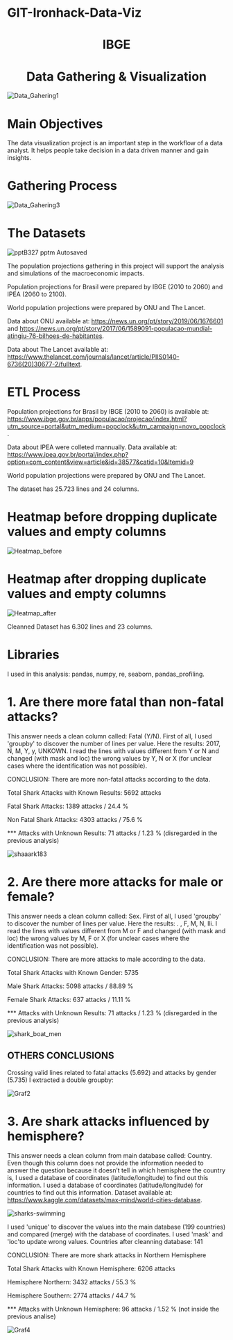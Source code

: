 # GIT-Ironhack-Data-Viz


<h1 align="center"> IBGE </h1>
<h1 align="center"> Data Gathering & Visualization </h1>



![Data_Gahering1](https://user-images.githubusercontent.com/99502330/164989944-fb18a4a0-3dfd-42b6-87bd-5bccda6e706c.jpg)



<h1 align="left"> Main Objectives </h1>

The data visualization project is an important step in the workflow of a data analyst. It helps people take decision in a data driven manner and gain insights.




<h1 align="left"> Gathering Process </h1>


![Data_Gahering3](https://user-images.githubusercontent.com/99502330/164989965-957236bd-d7b7-44ff-8dcc-6d5c4f52ce0e.jpg)

<h1 align="left"> The Datasets </h1>

![pptB327 pptm  Autosaved](https://user-images.githubusercontent.com/99502330/164989376-bad9b7db-7280-400c-adbf-c4bcf1ea0f4c.png)

The population projections gathering in this project will support the analysis and simulations of the macroeconomic impacts.

Population projections for Brasil were prepared by IBGE (2010 to 2060) and IPEA (2060 to 2100). 

World population projections were prepared by ONU and The Lancet.

Data about ONU available at: https://news.un.org/pt/story/2019/06/1676601 and https://news.un.org/pt/story/2017/06/1589091-populacao-mundial-atingiu-76-bilhoes-de-habitantes.

Data about The Lancet available at: https://www.thelancet.com/journals/lancet/article/PIIS0140-6736(20)30677-2/fulltext.


<h1 align="left"> ETL Process </h1>

Population projections for Brasil by IBGE (2010 to 2060) is available at: https://www.ibge.gov.br/apps/populacao/projecao/index.html?utm_source=portal&utm_medium=popclock&utm_campaign=novo_popclock. 


Data about IPEA were colleted mannually. Data available at: https://www.ipea.gov.br/portal/index.php?option=com_content&view=article&id=38577&catid=10&Itemid=9

World population projections were prepared by ONU and The Lancet. 






The dataset has 25.723 lines and 24 columns.

<h1 align="left"> Heatmap before dropping duplicate values and empty columns </h1>

![Heatmap_before](https://user-images.githubusercontent.com/99502330/161841837-245a2a81-1254-468b-85cd-5caeb78c776a.png)

<h1 align="left"> Heatmap after dropping duplicate values and empty columns </h1>

![Heatmap_after](https://user-images.githubusercontent.com/99502330/161843475-aaa14977-13fe-4672-b22b-6c18c98d915e.png)


Cleanned Dataset has 6.302 lines and 23 columns.

<h1 align="left"> Libraries </h1>

I used in this analysis: pandas, numpy, re, seaborn, pandas_profiling.

<h1 align="left"> 1. Are there more fatal than non-fatal attacks? </h1>

This answer needs a clean column called: Fatal (Y/N).
First of all, I used 'groupby' to discover the number of lines per value. Here the results: 2017, N, M, Y, y, UNKOWN.
I read the lines with values different from Y or N and changed (with mask and loc) the wrong values by Y, N or X (for unclear cases where the identification was not possible).

CONCLUSION: There are more non-fatal attacks according to the data.

Total Shark Attacks with Known Results: 5692 attacks

Fatal Shark Attacks: 1389 attacks / 24.4 %

Non Fatal Shark Attacks: 4303 attacks / 75.6 %

*** Attacks with Unknown Results: 71 attacks / 1.23 % (disregarded in the previous analysis)

![shaaark183](https://user-images.githubusercontent.com/99502330/161834643-751fe82d-f9d7-4b89-8836-52da63639d59.jpg)




<h1 align="left"> 2. Are there more attacks for male or female? </h1>

This answer needs a clean column called: Sex.
First of all, I used 'groupby' to discover the number of lines per value. Here the results: . , F, M, N, lli.
I read the lines with values different from M or F and changed (with mask and loc) the wrong values by M, F or X (for unclear cases where the identification was not possible).

CONCLUSION: There are more attacks to male according to the data.


Total Shark Attacks with Known Gender: 5735

Male Shark Attacks: 5098 attacks / 88.89 %

Female Shark Attacks: 637 attacks / 11.11 %

*** Attacks with Unknown Results: 71 attacks / 1.23 % (disregarded in the previous analysis)




![shark_boat_men](https://user-images.githubusercontent.com/99502330/161890970-fcc257d9-9f09-42db-b784-7946a1875867.gif)











<h2 align="left"> OTHERS CONCLUSIONS </h2>
Crossing valid lines related to fatal attacks (5.692) and attacks by gender (5.735) I extracted a double groupby:


![Graf2](https://user-images.githubusercontent.com/99502330/161976678-71fc281b-da1f-4baf-a9a8-c34394f00f42.png)


<h1 align="left"> 3. Are shark attacks influenced by hemisphere? </h1>

This answer needs a clean column from main database called: Country.
Even though this column does not provide the information needed to answer the question because it doesn’t tell in which hemisphere the country is, I used a database of coordinates (latitude/longitude) to find out this information. I used a database of coordinates (latitude/longitude) for countries to find out this information. Dataset available at: https://www.kaggle.com/datasets/max-mind/world-cities-database.

![sharks-swimming](https://user-images.githubusercontent.com/99502330/161890934-c355c48d-616a-4ac3-aa84-67fa93ead0bc.gif)

I used 'unique' to discover the values into the main database (199 countries) and compared (merge) with the database of coordinates. I used 'mask' and 'loc'to update wrong values.
Countries after cleanning database: 141 

CONCLUSION: There are more shark attacks in Northern Hemisphere

Total Shark Attacks with Known Hemisphere: 6206 attacks

Hemisphere Northern: 3432 attacks / 55.3 %

Hemisphere Southern: 2774 attacks / 44.7 %

*** Attacks with Unknown Hemisphere: 96 attacks / 1.52 % (not inside the previous analise)



![Graf4](https://user-images.githubusercontent.com/99502330/161987256-44dd2891-dba5-4f7c-b23c-7ff58841f4a2.png)





